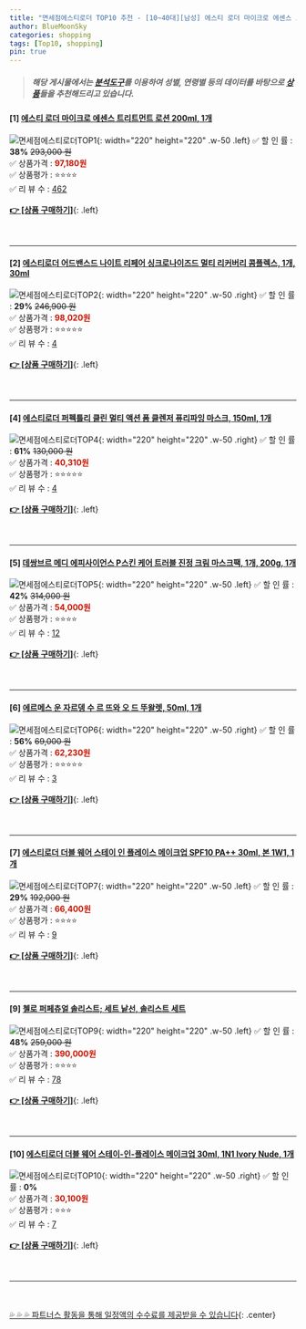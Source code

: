 ```yaml
---
title: "면세점에스티로더 TOP10 추천 - [10~40대][남성] 에스티 로더 마이크로 에센스 트리트먼트 로션 200ml, 1개"
author: BlueMoonSky
categories: shopping
tags: [Top10, shopping]
pin: true
---
```


> ##### 해당 게시물에서는 [**분석도구**](https://itemscout.io/)를 이용하여 **성별**, **연령별** 등의 데이터를 바탕으로 [**상품**](https://link.coupang.com/a/baae76)들을 추천해드리고 있습니다.

#### [1] [에스티 로더 마이크로 에센스 트리트먼트 로션 200ml, 1개](https://link.coupang.com/re/AFFSDP?lptag=AF5964186&subid=bluemoonsky6999&pageKey=6184579248&traceid=V0-153&itemId=18141965548&vendorItemId=85292449945)
![면세점에스티로더TOP1](https://thumbnail9.coupangcdn.com/thumbnails/remote/230x230ex/image/vendor_inventory/5e40/ab392c22ebb464687f67bb8faac04a2cb6e16d0acf78a416dda86ef87192.jpg){: width="220" height="220" .w-50 .left}
✅ 할 인 률 : **38%** ~~<del class="base-price"> 293,000  </del>원~~<br>
✅ 상품가격 : <span style="color:#cb1400"> **97,180원** </span><br>
✅ 상품평가 : ⭐⭐⭐⭐<br>
✅ 리 뷰 수 : [462](https://link.coupang.com/re/AFFSDP?lptag=AF5964186&subid=bluemoonsky6999&pageKey=6184579248&traceid=V0-153&itemId=18141965548&vendorItemId=85292449945)<br>
<br>
[**👉  [상품 구매하기]**](https://link.coupang.com/re/AFFSDP?lptag=AF5964186&subid=bluemoonsky6999&pageKey=6184579248&traceid=V0-153&itemId=18141965548&vendorItemId=85292449945){: .left}
<br>
<br>
<br>

***

#### [2] [에스티로더 어드밴스드 나이트 리페어 싱크로나이즈드 멀티 리커버리 콤플렉스, 1개, 30ml](https://link.coupang.com/re/AFFSDP?lptag=AF5964186&subid=bluemoonsky6999&pageKey=7216491261&traceid=V0-153&itemId=12330424391&vendorItemId=78015497997)
![면세점에스티로더TOP2](https://thumbnail10.coupangcdn.com/thumbnails/remote/230x230ex/image/retail/images/1195111734503205-307a5360-a5fc-4cee-b82c-e080346ab6d6.jpg){: width="220" height="220" .w-50 .right}
✅ 할 인 률 : **29%** ~~<del class="base-price"> 246,900  </del>원~~<br>
✅ 상품가격 : <span style="color:#cb1400"> **98,020원** </span><br>
✅ 상품평가 : ⭐⭐⭐⭐⭐<br>
✅ 리 뷰 수 : [4](https://link.coupang.com/re/AFFSDP?lptag=AF5964186&subid=bluemoonsky6999&pageKey=7216491261&traceid=V0-153&itemId=12330424391&vendorItemId=78015497997)<br>
<br>
[**👉  [상품 구매하기]**](https://link.coupang.com/re/AFFSDP?lptag=AF5964186&subid=bluemoonsky6999&pageKey=7216491261&traceid=V0-153&itemId=12330424391&vendorItemId=78015497997){: .left}
<br>
<br>
<br>

***

#### [4] [에스티로더 퍼펙틀리 클린 멀티 액션 폼 클렌저 퓨리파잉 마스크, 150ml, 1개](https://link.coupang.com/re/AFFSDP?lptag=AF5964186&subid=bluemoonsky6999&pageKey=5973364451&traceid=V0-153&itemId=10734907186&vendorItemId=78015495494)
![면세점에스티로더TOP4](https://thumbnail9.coupangcdn.com/thumbnails/remote/230x230ex/image/retail/images/3933671918974071-aa5a34cf-1d29-450d-a9e7-687dab315f34.jpg){: width="220" height="220" .w-50 .right}
✅ 할 인 률 : **61%** ~~<del class="base-price"> 130,000  </del>원~~<br>
✅ 상품가격 : <span style="color:#cb1400"> **40,310원** </span><br>
✅ 상품평가 : ⭐⭐⭐⭐⭐<br>
✅ 리 뷰 수 : [4](https://link.coupang.com/re/AFFSDP?lptag=AF5964186&subid=bluemoonsky6999&pageKey=5973364451&traceid=V0-153&itemId=10734907186&vendorItemId=78015495494)<br>
<br>
[**👉  [상품 구매하기]**](https://link.coupang.com/re/AFFSDP?lptag=AF5964186&subid=bluemoonsky6999&pageKey=5973364451&traceid=V0-153&itemId=10734907186&vendorItemId=78015495494){: .left}
<br>
<br>
<br>

***

#### [5] [데쌍브르 메디 에피사이언스 P스킨 케어 트러블 진정 크림 마스크팩, 1개, 200g, 1개](https://link.coupang.com/re/AFFSDP?lptag=AF5964186&subid=bluemoonsky6999&pageKey=6473345441&traceid=V0-153&itemId=14138294075&vendorItemId=81385005890)
![면세점에스티로더TOP5](https://thumbnail6.coupangcdn.com/thumbnails/remote/230x230ex/image/vendor_inventory/01d2/9c2c12bdbfe784ca06326ef0b7ff2e8894f38c35d5d56e1a39351d355887.jpg){: width="220" height="220" .w-50 .left}
✅ 할 인 률 : **42%** ~~<del class="base-price"> 314,000  </del>원~~<br>
✅ 상품가격 : <span style="color:#cb1400"> **54,000원** </span><br>
✅ 상품평가 : ⭐⭐⭐⭐<br>
✅ 리 뷰 수 : [12](https://link.coupang.com/re/AFFSDP?lptag=AF5964186&subid=bluemoonsky6999&pageKey=6473345441&traceid=V0-153&itemId=14138294075&vendorItemId=81385005890)<br>
<br>
[**👉  [상품 구매하기]**](https://link.coupang.com/re/AFFSDP?lptag=AF5964186&subid=bluemoonsky6999&pageKey=6473345441&traceid=V0-153&itemId=14138294075&vendorItemId=81385005890){: .left}
<br>
<br>
<br>

***

#### [6] [에르메스 운 자르뎅 수 르 뜨와 오 드 뚜왈렛, 50ml, 1개](https://link.coupang.com/re/AFFSDP?lptag=AF5964186&subid=bluemoonsky6999&pageKey=6953625602&traceid=V0-153&itemId=16904257830&vendorItemId=84082385248)
![면세점에스티로더TOP6](https://thumbnail8.coupangcdn.com/thumbnails/remote/230x230ex/image/vendor_inventory/579e/40cd1f9b405ae688a13826e7ba55b1e2080371001a955e3ea56fd33b4127.jpg){: width="220" height="220" .w-50 .right}
✅ 할 인 률 : **56%** ~~<del class="base-price"> 69,000  </del>원~~<br>
✅ 상품가격 : <span style="color:#cb1400"> **62,230원** </span><br>
✅ 상품평가 : ⭐⭐⭐⭐⭐<br>
✅ 리 뷰 수 : [3](https://link.coupang.com/re/AFFSDP?lptag=AF5964186&subid=bluemoonsky6999&pageKey=6953625602&traceid=V0-153&itemId=16904257830&vendorItemId=84082385248)<br>
<br>
[**👉  [상품 구매하기]**](https://link.coupang.com/re/AFFSDP?lptag=AF5964186&subid=bluemoonsky6999&pageKey=6953625602&traceid=V0-153&itemId=16904257830&vendorItemId=84082385248){: .left}
<br>
<br>
<br>

***

#### [7] [에스티로더 더블 웨어 스테이 인 플레이스 메이크업 SPF10 PA++ 30ml, 본 1W1, 1개](https://link.coupang.com/re/AFFSDP?lptag=AF5964186&subid=bluemoonsky6999&pageKey=6415211716&traceid=V0-153&itemId=13775779616&vendorItemId=78015500337)
![면세점에스티로더TOP7](https://thumbnail6.coupangcdn.com/thumbnails/remote/230x230ex/image/retail/images/2637422794268469-48dea743-c1cc-4b3b-84dc-40cca883bc7a.jpg){: width="220" height="220" .w-50 .left}
✅ 할 인 률 : **29%** ~~<del class="base-price"> 192,000  </del>원~~<br>
✅ 상품가격 : <span style="color:#cb1400"> **66,400원** </span><br>
✅ 상품평가 : ⭐⭐⭐⭐<br>
✅ 리 뷰 수 : [9](https://link.coupang.com/re/AFFSDP?lptag=AF5964186&subid=bluemoonsky6999&pageKey=6415211716&traceid=V0-153&itemId=13775779616&vendorItemId=78015500337)<br>
<br>
[**👉  [상품 구매하기]**](https://link.coupang.com/re/AFFSDP?lptag=AF5964186&subid=bluemoonsky6999&pageKey=6415211716&traceid=V0-153&itemId=13775779616&vendorItemId=78015500337){: .left}
<br>
<br>
<br>

***

#### [9] [첼로 퍼페츄얼 솔리스트; 세트 낱선, 솔리스트 세트](https://link.coupang.com/re/AFFSDP?lptag=AF5964186&subid=bluemoonsky6999&pageKey=7465317006&traceid=V0-153&itemId=19467783955&vendorItemId=86578118867)
![면세점에스티로더TOP9](https://thumbnail8.coupangcdn.com/thumbnails/remote/230x230ex/image/vendor_inventory/bc70/e836029dbeb2ddff717099f0642e3c8e3d1e667983fe70f497207f4e6671.jpg){: width="220" height="220" .w-50 .left}
✅ 할 인 률 : **48%** ~~<del class="base-price"> 259,000  </del>원~~<br>
✅ 상품가격 : <span style="color:#cb1400"> **390,000원** </span><br>
✅ 상품평가 : ⭐⭐⭐⭐<br>
✅ 리 뷰 수 : [78](https://link.coupang.com/re/AFFSDP?lptag=AF5964186&subid=bluemoonsky6999&pageKey=7465317006&traceid=V0-153&itemId=19467783955&vendorItemId=86578118867)<br>
<br>
[**👉  [상품 구매하기]**](https://link.coupang.com/re/AFFSDP?lptag=AF5964186&subid=bluemoonsky6999&pageKey=7465317006&traceid=V0-153&itemId=19467783955&vendorItemId=86578118867){: .left}
<br>
<br>
<br>

***

#### [10] [에스티로더 더블 웨어 스테이-인-플레이스 메이크업 30ml, 1N1 Ivory Nude, 1개](https://link.coupang.com/re/AFFSDP?lptag=AF5964186&subid=bluemoonsky6999&pageKey=7415702950&traceid=V0-153&itemId=19224561493&vendorItemId=80934864961)
![면세점에스티로더TOP10](https://thumbnail7.coupangcdn.com/thumbnails/remote/230x230ex/image/vendor_inventory/a106/96687bbaf1c1081bacabe59203cc3c0d884b1a590d92c999d299ad53ec18.jpg){: width="220" height="220" .w-50 .right}
✅ 할 인 률 : **0%** <br>
✅ 상품가격 : <span style="color:#cb1400"> **30,100원** </span><br>
✅ 상품평가 : ⭐⭐⭐<br>
✅ 리 뷰 수 : [7](https://link.coupang.com/re/AFFSDP?lptag=AF5964186&subid=bluemoonsky6999&pageKey=7415702950&traceid=V0-153&itemId=19224561493&vendorItemId=80934864961)<br>
<br>
[**👉  [상품 구매하기]**](https://link.coupang.com/re/AFFSDP?lptag=AF5964186&subid=bluemoonsky6999&pageKey=7415702950&traceid=V0-153&itemId=19224561493&vendorItemId=80934864961){: .left}
<br>
<br>
<br>

***
<br><br>[💦 💦 💦 파트너스 활동을 통해 일정액의 수수료를 제공받을 수 있습니다](https://link.coupang.com/a/baae76){: .center}